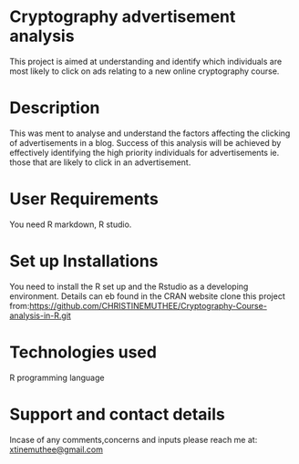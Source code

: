# Cryptography advertisement analysis
This project is aimed at understanding and identify which individuals are most likely to click on ads relating to a new online cryptography course.
# Description
This was ment to analyse and understand the factors affecting the clicking of advertisements in a blog.
Success of this analysis will be achieved by effectively identifying the high priority individuals for advertisements ie. those that are likely to click in an advertisement.
# User Requirements
You need R markdown, R studio.
# Set up Installations
You need to install the R set up and the Rstudio as a developing environment.
Details can eb found in the CRAN website
clone this project from:https://github.com/CHRISTINEMUTHEE/Cryptography-Course-analysis-in-R.git
# Technologies used
R programming language
# Support and contact details
Incase of any comments,concerns and inputs please reach me at:
xtinemuthee@gmail.com 